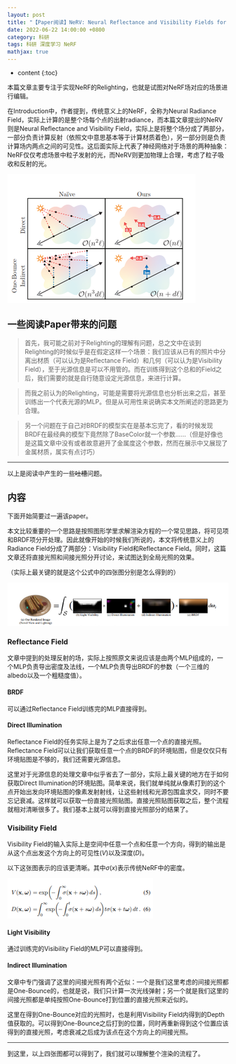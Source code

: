 ```yaml
---
layout: post
title: "【Paper阅读】NeRV: Neural Reflectance and Visibility Fields for Relighting and View Synthesis"
date: 2022-06-22 14:00:00 +0800
category: 科研
tags: 科研 深度学习 NeRF
mathjax: true
---
```


* content
{:toc}

本篇文章主要专注于实现NeRF的Relighting，也就是试图对NeRF场对应的场景进行编辑。





在Introduction中，作者提到，传统意义上的NeRF，全称为Neural Radiance Field，实际上计算的是整个场每个点的出射radiance，而本篇文章提出的NeRV则是Neural Reflectance and Visibility Field，实际上是将整个场分成了两部分，一部分负责计算反射（依照文中意思基本等于计算材质着色），另一部分则是负责计算场内两点之间的可见性。这后面实际上代表了神经网络对于场景的两种抽象：NeRF仅仅考虑场景中粒子发射的光，而NeRV则更加物理上合理，考虑了粒子吸收和反射的光。

![picture 1](/img/2022-06-22-NeRV-20220622173728.png)  

## 一些阅读Paper带来的问题

> 首先，我可能之前对于Relighting的理解有问题，总之文中在谈到Relighting的时候似乎是在假定这样一个场景：我们应该从已有的照片中分离出材质（可以认为是Reflectance Field）和几何（可以认为是Visibility Field），至于光源信息是可以不用管的。而在训练得到这个总和的Field之后，我们需要的就是自行随意设定光源信息，来进行计算。

> 而我之前认为的Relighting，可能是需要将光源信息也分析出来之后，甚至训练出一个代表光源的MLP。但是从可用性来说确实本文所阐述的思路更为合理。

> 另一个问题在于自己对BRDF的模型实在是基本忘完了，看的时候发现BRDF在最经典的模型下竟然除了BaseColor就一个参数……（但是好像也是这篇文章中没有或者故意避开了金属度这个参数，然而在展示中又展现了金属材质，属实有点讨巧）

---

以上是阅读中产生的一些~~吐槽~~问题。


## 内容

下面开始简要过一遍该paper。

本文比较重要的一个思路是按照图形学里求解渲染方程的一个常见思路，将可见项和BRDF项分开处理。因此就像开始的时候我们所说的，本文将传统意义上的Radiance Field分成了两部分：Visibility Field和Reflectance Field。同时，这篇文章还将直接光照和间接光照分开讨论，来试图达到全局光照的效果。

（实际上最关键的就是这个公式中的四张图分别是怎么得到的）

![picture 2](/img/2022-06-22-NeRV-20220623122255.png)  


### Reflectance Field

文章中提到的处理反射的场，实际上按照原文来说应该是由两个MLP组成的，一个MLP负责导出密度及法线，一个MLP负责导出BRDF的参数（一个三维的albedo以及一个粗糙度值）。

#### BRDF

可以通过Reflectance Field训练完的MLP直接得到。

#### Direct Illumination

Reflectance Field的任务实际上是为了之后求出任意一个点的直接光照。Reflectance Field可以让我们获取任意一个点的BRDF的环境贴图，但是仅仅只有环境贴图是不够的，我们还需要光源信息。

这里对于光源信息的处理文章中似乎省去了一部分，实际上最关键的地方在于如何获取Direct Illumination的环境贴图。简单来说，我们就单纯就从像素打到的这个点开始出发向环境贴图的像素发射射线，让这些射线和光源包围盒求交，同时不要忘记衰减。这样就可以获取一份直接光照贴图。直接光照贴图获取之后，整个流程就相对清晰很多了。我们基本上就可以得到直接光照部分的结果了。


### Visibility Field

Visibility Field的输入实际上是空间中任意一个点和任意一个方向，得到的输出是从这个点出发这个方向上的可见性($V$)以及深度($D$)。

以下这张图表示的应该更清晰。其中$\sigma(x)$表示传统NeRF中的密度。

![picture 1](/img/2022-06-22-NeRV-20220623121401.png)  

#### Light Visibility

通过训练完的Visibility Field的MLP可以直接得到。

#### Indirect Illumination

文章中专门强调了这里的间接光照有两个近似：一个是我们这里考虑的间接光照都是One-Bounce的，也就是说，我们只计算一次光线弹射；另一个就是我们这里的间接光照都是单纯按照One-Bounce打到位置的直接光照来近似的。

这里在得到One-Bounce对应的光照时，也是利用Visibility Field内得到的Depth值获取的。可以得到One-Bounce之后打到的位置，同时再重新得到这个位置应该得到的直接光照，考虑衰减之后成为该点在这个方向上的间接光照。


---

到这里，以上四张图都可以得到了，我们就可以理解整个渲染的流程了。
